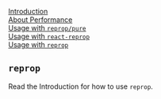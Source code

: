 <!---






    WARNING, READ THIS.
    This is a computed file. Do not edit.
    Edit `/docs/usage_reprop.template.md` instead.












    WARNING, READ THIS.
    This is a computed file. Do not edit.
    Edit `/docs/usage_reprop.template.md` instead.












    WARNING, READ THIS.
    This is a computed file. Do not edit.
    Edit `/docs/usage_reprop.template.md` instead.












    WARNING, READ THIS.
    This is a computed file. Do not edit.
    Edit `/docs/usage_reprop.template.md` instead.












    WARNING, READ THIS.
    This is a computed file. Do not edit.
    Edit `/docs/usage_reprop.template.md` instead.






-->
[Introduction](/)<br/>
[About Performance](/docs/performance.md)<br/>
[Usage with `reprop/pure`](/packages/reprop/pure)<br/>
[Usage with `react-reprop`](/packages/react-reprop)<br/>
[Usage with `reprop`](/packages/reprop)

## `reprop`

Read the Introduction for how to use `reprop`.

<!---






    WARNING, READ THIS.
    This is a computed file. Do not edit.
    Edit `/docs/usage_reprop.template.md` instead.












    WARNING, READ THIS.
    This is a computed file. Do not edit.
    Edit `/docs/usage_reprop.template.md` instead.












    WARNING, READ THIS.
    This is a computed file. Do not edit.
    Edit `/docs/usage_reprop.template.md` instead.












    WARNING, READ THIS.
    This is a computed file. Do not edit.
    Edit `/docs/usage_reprop.template.md` instead.












    WARNING, READ THIS.
    This is a computed file. Do not edit.
    Edit `/docs/usage_reprop.template.md` instead.






-->
